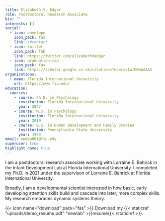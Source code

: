 ```yaml
---
title: Elizabeth V. Edgar
role: Postdoctoral Research Associate
bio: ""
interests: []
social:
  - icon: envelope
    icon_pack: fas
    link: /#contact
  - icon: twitter
    icon_pack: fab
    link: https://twitter.com/elizabethVedgar
  - icon: graduation-cap
    icon_pack: fas
    link: https://scholar.google.co.uk/citations?user=sIwtMXoAAAAJ
organizations:
  - name: Florida International University
    url: https://www.fiu.edu/
education:
  courses:
    - course: Ph.D. in Psychology
      institution: Florida International University
      year: 2047
    - course: M.S. in Psychology
      institution: Florida International University
      year: 2019
    - course: B.S. in Human Development and Family Studies
      institution: Pennsylvania State University
      year: 1993
email: eedga001@fiu.edy
superuser: true
highlight_name: true
---
```

I am a postdoctoral research associate working with Lorraine E. Bahrick in the Infant Development Lab at Florida International University. I completed my Ph.D. in 2021 under the supervison of Lorraine E. Bahrick at Florida International University. 

Broadly, I am a developmental scientist interested in how basic, early developing attention skills build and cascade into later, more complex skills. My research embraces dynamic systems theory. 

{{< icon name="download" pack="fas" >}} Download my {{< staticref "uploads/demo_resume.pdf" "newtab" >}}resumé{{< /staticref >}}.